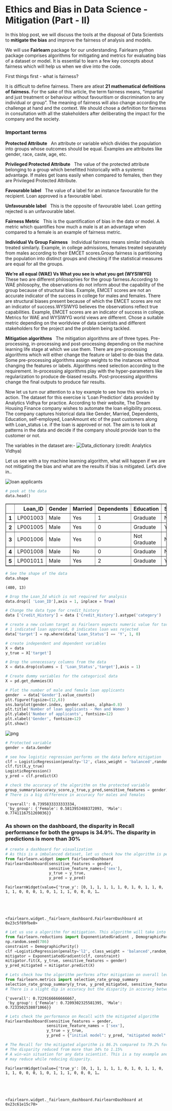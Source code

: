 # Ethics and Bias in Data Science - Mitigation (Part - II)

In this blog post, we will discuss the tools at the disposal of Data Scientists to **mitigate the bias** and improve the fairness of analysis and models.

We will use **Fairlearn** package for our understanding. Fairlearn python package comprises algorithms for mitigating and metrics for evaluating bias of a dataset or model. It is essential to learn a few key concepts about fairness which will help us when we dive into the code.

First things first - what is fairness?

It is difficult to define fairness. There are atleat **21 mathematical definitions of fairness.** For the sake of this article, the term fairness means, “impartial and just treatment or behaviour without favouritism or discrimination to any individual or group”. The meaning of fairness will also change according the challenge at hand and the context.  We should chose a definition for fairness in consultation with all the stakeholders after deliberating the impact for the company and the society.

### Important terms 

**Protected Attribute**  &nbsp; An attribute or variable which divides the population into groups whose outcomes should be equal. Examples are attributes like gender, race, caste, age, etc.

**Privileged Protected Attribute** &nbsp;  The value of the protected attribute belonging to a group which benefitted historically with a systemic advantage. If males get loans easily when compared to females, then they are Privileged Protected Attribute.

**Favourable label** &nbsp;  The value of a label for an instance favourable for the recipient. Loan approved is a favourable label. 

**Unfavourable label** &nbsp;  This is the opposite of favourable label. Loan getting rejected is an unfavourable label.

**Fairness Metric**  &nbsp; This is the quantification of bias in the data or model. A metric which quantifies how much a male is at an advantage when compared to a female is an example of fairness metric.

**Individual Vs Group Fairness** &nbsp; Individual fairness means similar individuals treated similarly. Example, in college admissions, females treated separately from males according to their EMCET scores.Group fairness is partitioning the population into distinct groups and checking if the statistical measures are equal for all the groups. 

**We’re all equal (WAE) Vs What you see is what you get (WYSIWYG)** &nbsp;  These two are different philosophies for the group fairness.According to WAE philosophy, the observations do not inform about the capability of the group because of structural bias. Example, EMCET scores are not an accurate indicator of the success in college for males and females. There are structural biases present because of which the EMCET scores are not an indicator of success.WYSIWYG believes the observations reflect true capabilities. Example, EMCET scores are an indicator of success in college. Metrics for WAE and WYSIWYG world views are different.  Chose a suitable metric depending on the worldview of data scientists and different stakeholders for the project and the problem being tackled.

**Mitigation algorithms**   &nbsp;  The mitigation algorithms are of three types. Pre-processing, in-processing and post-processing depending on the machine learning life stage at which we use them. There are pre-processing algorithms which will either change the feature or label to de-bias the data. Some pre-processing algorithms assign weights to the instances without changing the features or labels. Algorithms need selection according to the requirement. In-processing algorithms play with the hyper-parameters like regularization to produce de-biased results. Post-processing algorithms change the final outputs to produce fair results.

Now let us turn our attention to a toy example to see how this works in action. The dataset for this exercise is ‘Loan Prediction’ data provided by Analytics Vidhya for practice. 
According to their website, The Dream Housing Finance company wishes to automate the loan eligibility process. The company captures historical data like Gender, Married, Dependents, Education, self-employed, LoanAmount etc of the past customers along with Loan_status i.e. if the loan is approved or not. The aim is to look at patterns in the data and decide if the company should provide loan to the customer or not.

The variables in the dataset are:-
![Data_dictionary](images/data_dictionary.png)
(credit: Analytics Vidhya)

Let us see with a toy machine learning algorithm, what will happen if we are not mitigating the bias and what are the results if bias is mitigated.
Let’s dive in..

![loan applicants](images/gender_applicants.png)


```python
# peek at the data
data.head()
```




<div>
<style scoped>
    .dataframe tbody tr th:only-of-type {
        vertical-align: middle;
    }

    .dataframe tbody tr th {
        vertical-align: top;
    }

    .dataframe thead th {
        text-align: right;
    }
</style>
<table border="1" class="dataframe">
  <thead>
    <tr style="text-align: right;">
      <th></th>
      <th>Loan_ID</th>
      <th>Gender</th>
      <th>Married</th>
      <th>Dependents</th>
      <th>Education</th>
      <th>Self_Employed</th>
      <th>ApplicantIncome</th>
      <th>CoapplicantIncome</th>
      <th>LoanAmount</th>
      <th>Loan_Amount_Term</th>
      <th>Credit_History</th>
      <th>Property_Area</th>
      <th>Loan_Status</th>
    </tr>
  </thead>
  <tbody>
    <tr>
      <th>1</th>
      <td>LP001003</td>
      <td>Male</td>
      <td>Yes</td>
      <td>1</td>
      <td>Graduate</td>
      <td>No</td>
      <td>4583</td>
      <td>1508.0</td>
      <td>128.0</td>
      <td>360.0</td>
      <td>1.0</td>
      <td>Rural</td>
      <td>N</td>
    </tr>
    <tr>
      <th>2</th>
      <td>LP001005</td>
      <td>Male</td>
      <td>Yes</td>
      <td>0</td>
      <td>Graduate</td>
      <td>Yes</td>
      <td>3000</td>
      <td>0.0</td>
      <td>66.0</td>
      <td>360.0</td>
      <td>1.0</td>
      <td>Urban</td>
      <td>Y</td>
    </tr>
    <tr>
      <th>3</th>
      <td>LP001006</td>
      <td>Male</td>
      <td>Yes</td>
      <td>0</td>
      <td>Not Graduate</td>
      <td>No</td>
      <td>2583</td>
      <td>2358.0</td>
      <td>120.0</td>
      <td>360.0</td>
      <td>1.0</td>
      <td>Urban</td>
      <td>Y</td>
    </tr>
    <tr>
      <th>4</th>
      <td>LP001008</td>
      <td>Male</td>
      <td>No</td>
      <td>0</td>
      <td>Graduate</td>
      <td>No</td>
      <td>6000</td>
      <td>0.0</td>
      <td>141.0</td>
      <td>360.0</td>
      <td>1.0</td>
      <td>Urban</td>
      <td>Y</td>
    </tr>
    <tr>
      <th>5</th>
      <td>LP001011</td>
      <td>Male</td>
      <td>Yes</td>
      <td>2</td>
      <td>Graduate</td>
      <td>Yes</td>
      <td>5417</td>
      <td>4196.0</td>
      <td>267.0</td>
      <td>360.0</td>
      <td>1.0</td>
      <td>Urban</td>
      <td>Y</td>
    </tr>
  </tbody>
</table>
</div>




```python
# See the shape of the data
data.shape
```




    (480, 13)




```python
# Drop the Loan_Id which is not required for analysis
data.drop([ 'Loan_ID'],axis = 1, inplace = True)
```


```python
# Change the data type for credit_history
data ['Credit_History'] = data ['Credit_History'].astype('category')
```


```python
# create a new column target as Fairlearn expects numeric value for target
# 1 indicated loan approved, 0 indicates loan was rejected
data['target'] = np.where(data['Loan_Status'] == 'Y', 1, 0)
```


```python
# create independent and dependent variables
X = data
y_true = X['target']
```


```python
# Drop the unnecessary columns from the data
X = data.drop(columns = [ 'Loan_Status','target'],axis = 1)
```


```python
# Create dummy variables for the categorical data
X = pd.get_dummies(X)
```


```python
# Plot the number of male and female loan applicants
gender  = data['Gender'].value_counts()
plt.figure(figsize=(12,6))
sns.barplot(gender.index, gender.values, alpha=0.8)
plt.title('Number of loan applicants - Men and Women')
plt.ylabel('Number of applicants', fontsize=12)
plt.xlabel('Gender', fontsize=12)
plt.show()
```


![png](output_9_0.png)



```python
# Protected variable
gender = data.Gender
```


```python
# see how logistic regression performs on the data before mitigation
clf = LogisticRegression(penalty='l2', class_weight = 'balanced',random_state = 786)
clf.fit(X,y_true)
LogisticRegression()
y_pred = clf.predict(X)
```


```python
# check the accuracy of the algorithm on the protected variable
group_summary(accuracy_score,y_true,y_pred,sensitive_features = gender)
# There is a big difference in accuracy for males and females
```




    {'overall': 0.7395833333333334,
     'by_group': {'Female': 0.5813953488372093, 'Male': 0.7741116751269036}}



### As shown on the dashboard, the disparity in Recall performance for both the groups is 34.9%. The disparity in predictions is more than 30%


```python
# create a dashboard for visualization
# As this is a imbalanced dataset, let us check how the algorithm is performing on Recall
from fairlearn.widget import FairlearnDashboard
FairlearnDashboard(sensitive_features = gender,
                   sensitive_feature_names=['sex'],
                   y_true = y_true,
                   y_pred = y_pred)
```


    FairlearnWidget(value={'true_y': [0, 1, 1, 1, 1, 1, 0, 1, 0, 1, 1, 0, 1, 1, 0, 0, 0, 1, 0, 1, 1, 1, 0, 0, 0, 1…





    <fairlearn.widget._fairlearn_dashboard.FairlearnDashboard at 0x23c5f89fbe0>




```python
# Let us use a algorithm for mitigation. This algorithm will take into account the constraint while optimizing the cost function
from fairlearn.reductions import ExponentiatedGradient , DemographicParity
np.random.seed(786)
constraint = DemographicParity()
clf =LogisticRegression(penalty='l2', class_weight = 'balanced',random_state = 786)
mitigator = ExponentiatedGradient(clf, constraint)
mitigator.fit(X, y_true, sensitive_features = gender)
y_pred_mitigated = mitigator.predict(X)
```


```python
# Lets check how the algorithm performs after mitigation on overall level and for both groups
from fairlearn.metrics import selection_rate_group_summary
selection_rate_group_summary(y_true, y_pred_mitigated, sensitive_features = gender)
# There is a slight dip in accuracy but the disparity in accuracy between both the groups reduced from 19% to less than 1%
```




    {'overall': 0.7229166666666667,
     'by_group': {'Female': 0.7209302325581395, 'Male': 0.7233502538071066}}




```python
# Lets check the performance on Recall with the mitigated algorithm
FairlearnDashboard(sensitive_features = gender,
                  sensitive_feature_names = ['sex'],
                  y_true = y_true,
                  y_pred = {"initial model": y_pred, "mitigated model" : y_pred_mitigated})

# The Recall for the mitigated algorithm is 86.1% compared to 79.2% for the inital algorithm
# The disparity reduced from more than 34% to 1.15%
# A win-win situation for any data scientist. This is a toy example and in a real life scenario the recall of the mitigated algorithm 
# may reduce while reducing disparity.
```


    FairlearnWidget(value={'true_y': [0, 1, 1, 1, 1, 1, 0, 1, 0, 1, 1, 0, 1, 1, 0, 0, 0, 1, 0, 1, 1, 1, 0, 0, 0, 1…





    <fairlearn.widget._fairlearn_dashboard.FairlearnDashboard at 0x23c61e15c70>


